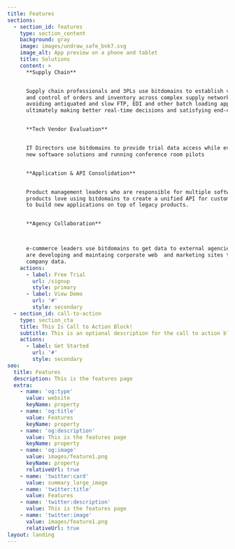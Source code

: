 ```yaml
---
title: Features
sections:
  - section_id: features
    type: section_content
    background: gray
    image: images/undraw_safe_bnk7.svg
    image_alt: App preview on a phone and tablet
    title: Solutions
    content: >
      **Supply Chain**


      Supply chain professionals and 3PLs use bitdomains to establish visibility
      and control of orders and inventory across complex supply networks,
      avoiding antiquated and slow FTP, EDI and other batch loading approaches,
      ultimately making better real-time decisions and satisfying end-customers


      **Tech Vendor Evaluation**


      IT Directors use bitdomains to provide trial data access while evaluating
      new software solutions and running conference room pilots


      **Application & API Consolidation**


      Product management leaders who are responsible for multiple software
      products love using bitdomains to create a unified API for customers, or
      to build new applications on top of legacy products.


      **Agency Collaboration**



      e-commerce leaders use bitdomains to get data to external agencies that
      are developing and maintaing corporate web  and marketing sites that need
      company data.
    actions:
      - label: Free Trial
        url: /signup
        style: primary
      - label: View Demo
        url: '#'
        style: secondary
  - section_id: call-to-action
    type: section_cta
    title: This Is Call to Action Block!
    subtitle: This is an optional description for the call to action block.
    actions:
      - label: Get Started
        url: '#'
        style: secondary
seo:
  title: Features
  description: This is the features page
  extra:
    - name: 'og:type'
      value: website
      keyName: property
    - name: 'og:title'
      value: Features
      keyName: property
    - name: 'og:description'
      value: This is the features page
      keyName: property
    - name: 'og:image'
      value: images/feature1.png
      keyName: property
      relativeUrl: true
    - name: 'twitter:card'
      value: summary_large_image
    - name: 'twitter:title'
      value: Features
    - name: 'twitter:description'
      value: This is the features page
    - name: 'twitter:image'
      value: images/feature1.png
      relativeUrl: true
layout: landing
---
```

